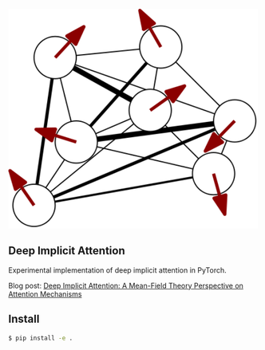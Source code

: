 <img src="./images/spins.png" width="500px"></img>

## Deep Implicit Attention
Experimental implementation of deep implicit attention in PyTorch.

Blog post: <a href="https://mcbal.github.io/">Deep Implicit Attention: A Mean-Field Theory Perspective on Attention Mechanisms</a>

## Install

```bash
$ pip install -e .
```
